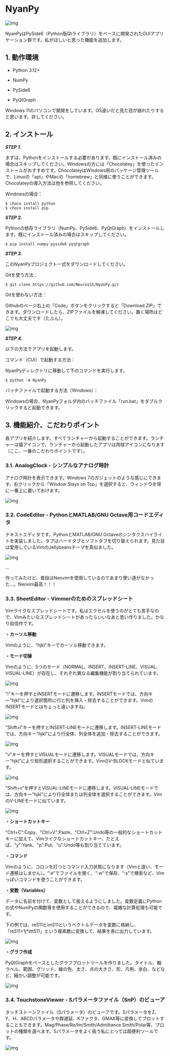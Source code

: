 # NyanPy

![img](https://raw.githubusercontent.com/NeuroiSS/NyanPy/master/docs/README/01.png)

NyanPyはPySide6（Python版Qtライブラリ）をベースに開発されたGUIアプリケーション群です。私がほしいと思った機能を追加します。

## 1. 動作環境

- Python 3.12+

- NumPy

- PySide6

- PyQtGraph

Windows 11のパソコンで開発をしています。OS違いだと見た目が崩れたりすると思います。許してください。

## 2. インストール

***STEP 1.***

まずは、Pythonをインストールする必要があります。既にインストール済みの場合はスキップしてください。Windowsの方には「Chocolatey」を使ったインストールがおすすめです。ChocolateyはWindows用のパッケージ管理ツールで、Linuxの「apt」やMacの「homebrew」と同様に使うことができます。Chocolateyの導入方法は他を参照してください。

Windowsの場合：

```shell-session
$ choco install python
$ choco install pip
```

***STEP 2.***

Pythonの依存ライブラリ（NumPy、PySide6、PyQtGraph）をインストールします。既にインストール済みの場合はスキップしてください。

```shell-session
$ pip install numpy pyside6 pyqtgraph
```

***STEP 3.***

このNyanPyプロジェクト一式をダウンロードしてください。

Gitを使う方法：

```shell-session
$ git clone https://github.com/NeuroiSS/NyanPy.git
```

Gitを使わない方法：

Githubのページ右上の「Code」ボタンをクリックすると「Download ZIP」できます。ダウンロードしたら、ZIPファイルを解凍してください。置く場所はどこでも大丈夫です（たぶん）。

![img](https://raw.githubusercontent.com/NeuroiSS/NyanPy/master/docs/README/02.png)

***STEP 4.***

以下の方法でアプリを起動します。

コマンド（CUI）で起動する方法：

NyanPyディレクトリに移動して下のコマンドを実行します。

```shell-session
$ python -m NyanPy
```

バッチファイルで起動する方法（Windows）：

Windowsの場合、NyanPyフォルダ内のバッチファイル「run.bat」をダブルクリックすると起動できます。

## 3. 機能紹介、こだわりポイント

各アプリを紹介します。すべてランチャーから起動することができます。ランチャーは猫アイコンで、ランチャーから起動したアプリは肉球アイコンになります（ここ、一番のこだわりポイントです）。

### 3.1. AnalogClock - シンプルなアナログ時計

アナログ時計を表示できます。Windows 7のガジェットのような感じにできます。右クリックから「Window Stays on Top」を選択すると、ウィンドウを常に一番上に置いておけます。

![img](https://raw.githubusercontent.com/NeuroiSS/NyanPy/master/docs/README/03.png)

### 3.2. CodeEditor - PythonとMATLAB/GNU Octave用コードエディタ

テキストエディタです。PythonとMATLAB/GNU Octaveのシンタクスハイライトを実装しました。タブはハードタブとソフトタブを切り替えられます。見た目は愛用しているVimのJellybeansテーマを真似ました。

![img](https://raw.githubusercontent.com/NeuroiSS/NyanPy/master/docs/README/04.png)

...

作ってみたけど、普段はNeovimを使用しているのであまり使い道がなかった...。Neovim最高！！！

### 3.3. SheetEditor - Vimmerのためのスプレッドシート

Vimライクなスプレッドシートです。私はエクセルを使うのがとても苦手なので、Vimみたいなスプレッドシートがあったらいいなあと思い作りました。かなり自信作です。

**・カーソル移動**

Vimのように、"hjkl"キーでカーソル移動できます。

**・モード切替**

Vimのように、5つのモード（NORMAL、INSERT、INSERT-LINE、VISUAL、VISUAL-LINE）が存在し、それぞれ異なる編集機能が割り当てられています。

![img](https://raw.githubusercontent.com/NeuroiSS/NyanPy/master/docs/README/05.gif)

"i"キーを押すとINSERTモードに遷移します。INSERTモードでは、方向キー"hjkl"により選択箇所に行と列を挿入・除去することができます。VimのINSERTモードとはちょっと違いますね。

![img](https://raw.githubusercontent.com/NeuroiSS/NyanPy/master/docs/README/06.gif)

"Shift+i"キーを押すとINSERT-LINEモードに遷移します。INSERT-LINEモードでは、方向キー"hjkl"により行全体、列全体を追加・除去することができます。

![img](https://raw.githubusercontent.com/NeuroiSS/NyanPy/master/docs/README/07.gif)

"v"キーを押すとVISUALモードに遷移します。VISUALモードでは、方向キー"hjkl"により矩形選択することができます。VimのV-BLOCKモードと似ています。

![img](https://raw.githubusercontent.com/NeuroiSS/NyanPy/master/docs/README/08.gif)

"Shift+v"を押すとVISUAL-LINEモードに遷移します。VISUAL-LINEモードでは、方向キー"hjkl"により行全体または列全体を選択することができます。VimのV-LINEモードに似ています。

![img](https://raw.githubusercontent.com/NeuroiSS/NyanPy/master/docs/README/09.gif)

**・ショートカットキー**

"Ctrl+C":Copy、"Ctrl+V":Paste、"Ctrl+Z":Undo等の一般的なショートカットキーに加えて、Vimライクなショートカットキー、たとえば、"y":Yank、"p":Put、"u":Undo等も割り当てています。

**・コマンド**

Vimのように、コロンを打つとコマンド入力状態になります（Vimと違い、モード遷移はしません）。":e"でファイルを開く、":w"で保存、":s"で検索など、Vimっぽいコマンドを使うことができます。

**・変数（Variables）**

データに名前を付けて、変数として扱えるようにしました。変数定義にPythonの式やNumPyの関数等を使用することができるので、複雑な計算処理も可能です。

下の例では、reS11とimS11というベクトルデータを変数に格納し、「reS11+1j*imS11」という複素数に変換して、結果を表に出力しています。

![img](https://raw.githubusercontent.com/NeuroiSS/NyanPy/master/docs/README/10.gif)

**・グラフ作成**

PyQtGraphをベースとしたグラフプロットツールを作りました。タイトル、軸ラベル、範囲、グリッド、線の色、太さ、点の大きさ、形、凡例、余白、などなど、細かい調整が可能です。

![img](https://raw.githubusercontent.com/NeuroiSS/NyanPy/master/docs/README/11.png)

### 3.4. TouchstoneViewer - Sパラメータファイル（SnP）のビューア

タッチストーンファイル（Sパラメータ）のビューアです。SパラメータをZ、Y、H、ABCDパラメータや群遅延、Kファクタ、GMAX等に変換してプロットすることもできます。Mag/Phase/Re/Im/Smith/Admittance Smith/Polar等、プロットの種類を選べます。Sパラメータをよく扱う私にとっては超便利ツールです。

![img](https://raw.githubusercontent.com/NeuroiSS/NyanPy/master/docs/README/12.png)

